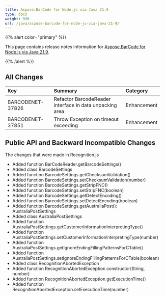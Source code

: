 ```yaml
---
title: Aspose.BarCode for Node.js via Java 21.9
type: docs
weight: 930
url: /java/aspose-barcode-for-node-js-via-java-21-9/
---
```


{{% alert color="primary" %}} 

This page contains release notes information for [Aspose.BarCode for Node.js via Java 21.9](https://downloads.aspose.com/barcode/nodejs/new-releases/aspose.barcode-for-node.js-via-java-21.9/).

{{% /alert %}} 
## **All Changes**

|**Key**|**Summary**|**Category**|
| :- | :- | :- |
|BARCODENET-37826|Refactor BarcodeReader interface in data unpacking area|Enhancement|
|BARCODENET-37851|Throw Exception on timeout exceeding|Enhancement|

## **Public API and Backward Incompatible Changes**
The changes that were made in Recognition.js
- Added function BarCodeReader.getBarcodeSettings()
- Added class BarcodeSettings
- Added function BarcodeSettings.getChecksumValidation()
- Added function BarcodeSettings.setChecksumValidation(number)
- Added function BarcodeSettings.getStripFNC()
- Added function BarcodeSettings.setStripFNC(boolean)
- Added function BarcodeSettings.getDetectEncoding()
- Added function BarcodeSettings.setDetectEncoding(boolean)
- Added function BarcodeSettings.getAustraliaPost(): AustraliaPostSettings
- Added class AustraliaPostSettings
- Added function AustraliaPostSettings.getCustomerInformationInterpretingType()
- Added function AustraliaPostSettings.setCustomerInformationInterpretingType(number)
- Added function AustraliaPostSettings.getIgnoreEndingFillingPatternsForCTable()
- Added function AustraliaPostSettings.setIgnoreEndingFillingPatternsForCTable(boolean)
- Added class RecognitionAbortedException
- Added function RecognitionAbortedException.constructor(String, number)
- Added function RecognitionAbortedException.getExecutionTime()
- Added function RecognitionAbortedException.setExecutionTime(number)
